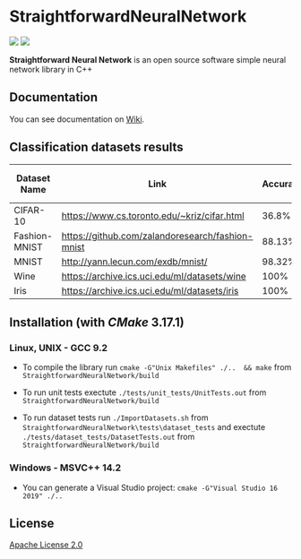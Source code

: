 # StraightforwardNeuralNetwork 
![](https://github.com/MatthieuHernandez/StraightforwardNeuralNetwork/workflows/Unit%20tests%20Linux/Windows/badge.svg?barnch=master) ![](https://github.com/MatthieuHernandez/StraightforwardNeuralNetwork/workflows/Dataset%20tests%20Linux/badge.svg?barnch=master)

**Straightforward Neural Network** is an open source software simple neural network library in C++

## Documentation

You can see documentation on [Wiki](https://github.com/MatthieuHernandez/StraightforwardNeuralNetwork/wiki).

## Classification datasets results
| Dataset Name  | Link                                             | Accuracy | Number of Neurones |
|---------------|--------------------------------------------------|----------|--------------------|
| CIFAR-10      | https://www.cs.toronto.edu/~kriz/cifar.html      | 36.8%    | 230                |
| Fashion-MNIST | https://github.com/zalandoresearch/fashion-mnist | 88.13%   | 230                |
| MNIST         | http://yann.lecun.com/exdb/mnist/                | 98.32%   | 230                |
| Wine          | https://archive.ics.uci.edu/ml/datasets/wine     | 100%     | 28                 |
| Iris          | https://archive.ics.uci.edu/ml/datasets/iris     | 100%     | 12                 |

## Installation (with *CMake* 3.17.1)

### Linux, UNIX - GCC 9.2

* To compile the library run `cmake -G"Unix Makefiles" ./..  && make` from `StraightforwardNeuralNetwork/build`

* To run unit tests exectute `./tests/unit_tests/UnitTests.out` from `StraightforwardNeuralNetwork/build`

* To run dataset tests run `./ImportDatasets.sh` from `StraightforwardNeuralNetwork\tests\dataset_tests` and exectute `./tests/dataset_tests/DatasetTests.out` from `StraightforwardNeuralNetwork/build`
### Windows - MSVC++ 14.2
 * You can generate a Visual Studio project: `cmake -G"Visual Studio 16 2019" ./..`

## License

[Apache License 2.0](LICENSE)
